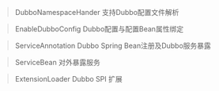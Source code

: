 
> DubboNamespaceHander 支持Dubbo配置文件解析

> EnableDubboConfig Dubbo配置与配置Bean属性绑定

> ServiceAnnotation Dubbo Spring Bean注册及Dubbo服务暴露

> ServiceBean 对外暴露服务



> ExtensionLoader Dubbo SPI 扩展


